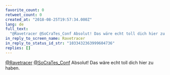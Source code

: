 ```yaml
---
favorite_count: 0
retweet_count: 0
created_at: "2018-08-25T19:57:34.000Z"
lang: de
full_text:
  "@Ravetracer @SoCraTes_Conf Absolut! Das wäre echt toll dich hier zu haben."
in_reply_to_screen_name: Ravetracer
in_reply_to_status_id_str: "1033432363999604736"
replies: []
---
```


[@Ravetracer](https://twitter.com/Ravetracer)
[@SoCraTes_Conf](https://twitter.com/SoCraTes_Conf) Absolut! Das wäre echt toll
dich hier zu haben.

